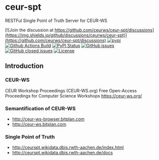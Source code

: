 # ceur-spt
RESTFul Single Point of Truth Server for CEUR-WS

[![Join the discussion at https://github.com/ceurws/ceur-spt/discussions](https://img.shields.io/github/discussions/ceurws/ceur-spt)](https://github.com/ceurws/ceur-spt/discussions)
[![pypi](https://img.shields.io/pypi/pyversions/pyCEURspt)](https://pypi.org/project/pyCEURspt/)
[![Github Actions Build](https://github.com/ceurws/ceur-spt/actions/workflows/build.yml/badge.svg)](https://github.com/ceurws/ceur-spt/actions/workflows/build.yml)
[![PyPI Status](https://img.shields.io/pypi/v/pyCEURspt.svg)](https://pypi.python.org/pypi/pyCEURspt/)
[![GitHub issues](https://img.shields.io/github/issues/ceurws/ceur-spt.svg)](https://github.com/ceurws/ceur-spt/issues)
[![GitHub closed issues](https://img.shields.io/github/issues-closed/ceurws/ceur-spt.svg)](https://github.com/ceurws/ceur-spt/issues/?q=is%3Aissue+is%3Aclosed)
[![License](https://img.shields.io/github/license/ceurws/ceur-spt.svg)](https://www.apache.org/licenses/LICENSE-2.0)

## Introduction
### CEUR-WS 
CEUR Workshop Proceedings (CEUR-WS.org)
Free Open-Access Proceedings for Computer Science Workshops
https://ceur-ws.org/
### Semantification of CEUR-WS
- http://ceur-ws-browser.bitplan.com
- http://ceur-ws.bitplan.com

### Single Point of Truth
- http://ceurspt.wikidata.dbis.rwth-aachen.de/index.html
- http://ceurspt.wikidata.dbis.rwth-aachen.de/docs


